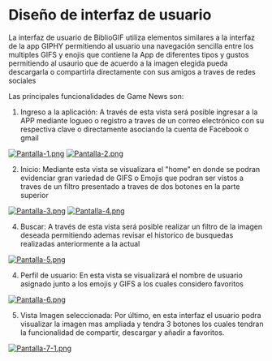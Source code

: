 #  Diseño de interfaz de usuario

La interfaz de usuario de BiblioGIF utiliza elementos similares a la interfaz de la app GIPHY permitiendo al usuario una navegación sencilla entre los multiples GIFS y enojis que contiene la App de diferentes tipos y gustos permitiendo al usaurio que de acuerdo a la imagen elegida pueda descargarla o compartirla directamente con sus amigos a traves de redes sociales 

Las principales funcionalidades de Game News son:

1)	Ingreso a la aplicación: A través de esta vista será posible ingresar a la APP mediante logueo o registro a traves de un correo electrónico con su respectiva clave o directamente asociando la cuenta de Facebook o gmail  

 [![Pantalla-1.png](https://i.postimg.cc/V60L6skr/Pantalla-1.png)](https://postimg.cc/k69dYm8q)
 [![Pantalla-2.png](https://i.postimg.cc/L5m7Wvw9/Pantalla-2.png)](https://postimg.cc/47FB7vXq)
 
2)	Inicio: Mediante esta vista se visualizara el "home" en donde se podran evidenciar gran variedad de GIFS o Emojis que podran ser vistos a traves de un filtro presentado a traves de dos botones en la parte superior
   
 [![Pantalla-3.png](https://i.postimg.cc/fybCXP19/Pantalla-3.png)](https://postimg.cc/DJt13xvv)
 [![Pantalla-4.png](https://i.postimg.cc/SKFfxRr3/Pantalla-4.png)](https://postimg.cc/VJgC7Y2W)
 
4)	Buscar: A través de esta vista será posible realizar un filtro de la imagen deseada permitiendo ademas revisar el historico de busquedas realizadas anteriormente a la actual 

 [![Pantalla-5.png](https://i.postimg.cc/d1KkzSFT/Pantalla-5.png)](https://postimg.cc/jWZSfcLs)
 
4) Perfil de usuario: En esta vista se visualizará el nombre de usuario asignado junto a los emojis y GIFS a los cuales considero favoritos

 [![Pantalla-6.png](https://i.postimg.cc/L8tMxyxW/Pantalla-6.png)](https://postimg.cc/75Zc6N81)
 
5)	Vista Imagen seleccionada: Por último, en esta interfaz el usuario podra visualizar la imagen mas ampliada y tendra 3 botones los cuales tendran la funcionalidad de compartir, descargar y añadir a favoritos.  

 [![Pantalla-7-1.png](https://i.postimg.cc/fbHWv2LN/Pantalla-7-1.png)](https://postimg.cc/WDkPN7gW)
 
